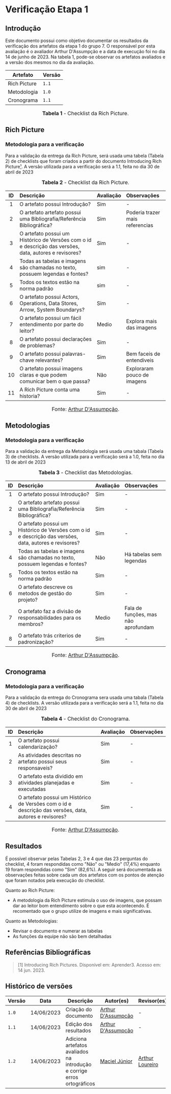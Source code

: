# Verificação Etapa 1

## Introdução

Este documento possui como objetivo documentar os resultados da verificação dos artefatos da etapa 1 do grupo 7. O responsável por esta avaliação é o avaliador Arthur D'Assumpção e a data de execução foi no dia 14 de junho de 2023. Na tabela 1, pode-se observar os artefatos avaliados e a versão dos mesmos no dia da avaliação.

| Artefato     | Versão |
| ------------ | ------ |
| Rich Picture | `1.1`  |
| Metodologia  | `1.0`  |
| Cronograma   | `1.1`  |

<font size="3"><p style="text-align: center"><b>Tabela 1</b> - Checklist da Rich Picture. </p></font>

## Rich Picture

### Metodologia para a verificação

Para a validação da entrega da Rich Picture, será usada uma tabela (Tabela 2) de checklists que foram criados a partir do documento Introducing Rich Picture[¹](#ancora1). A versão utilizada para a verificação será a 1.1, feita no dia 30 de abril de 2023

<font size="3"><p style="text-align: center"><b>Tabela 2</b> - Checklist da Rich Picture. </p></font>

| ID  | Descrição                                                                                              | Avaliação | Observações                     |
| :-: | :----------------------------------------------------------------------------------------------------- | :-------- | :------------------------------ |
|  1  | O artefato possui Introdução?                                                                          | Sim       | -                               |
|  2  | O artefato artefato possui uma Bibliografia/Referência Bibliográfica?                                  | Sim       | Poderia trazer mais referencias |
|  3  | O artefato possui um Histórico de Versões com o id e descrição das versões, data, autores e revisores? | Sim       | -                               |
|  4  | Todas as tabelas e imagens são chamadas no texto, possuem legendas e fontes?                           | sim       | -                               |
|  5  | Todos os textos estão na norma padrão                                                                  | sim       | -                               |
|  6  | O artefato possui Actors, Operations, Data Stores, Arrow, System Boundarys?                            | Sim       | -                               |
|  7  | O artefato possui um fácil entendimento por parte do leitor?                                           | Medio     | Explora mais das imagens        |
|  8  | O artefato possui declarações de problemas?                                                            | Sim       | -                               |
|  9  | O artefato possui palavras-chave relevantes?                                                           | Sim       | Bem faceis de entendiveis       |
| 10  | O artefato possui imagens claras e que podem comunicar bem o que passa?                                | Não       | Exploraram pouco de imagens     |
| 11  | A Rich Picture conta uma historia?                                                                     | Sim       | -                               |

<font size="3"><p style="text-align: center">Fonte: [Arthur D'Assumpção](https://github.com/ArtAssLou).</p></font>

## Metodologias

### Metodologia para a verificação

Para a validação da entrega da Metodologia será usada uma tabala (Tabela 3) de checklists. A versão utilizada para a verificação será a 1.0, feita no dia 13 de abril de 2023

<font size="3"><p style="text-align: center"><b>Tabela 3</b> - Checklist das Metodologias. </p></font>

| ID  | Descrição                                                                                              | Avaliação | Observações                         |
| :-: | :----------------------------------------------------------------------------------------------------- | :-------- | :---------------------------------- |
|  1  | O artefato possui Introdução?                                                                          | Sim       | -                                   |
|  2  | O artefato artefato possui uma Bibliografia/Referência Bibliográfica?                                  | Sim       | -                                   |
|  3  | O artefato possui um Histórico de Versões com o id e descrição das versões, data, autores e revisores? | Sim       | -                                   |
|  4  | Todas as tabelas e imagens são chamadas no texto, possuem legendas e fontes?                           | Não       | Há tabelas sem legendas             |
|  5  | Todos os textos estão na norma padrão                                                                  | Sim       | -                                   |
|  6  | O artefato descreve os metodos de gestão do projeto?                                                   | Sim       | -                                   |
|  7  | O artefato faz a divisão de responsabilidades para os membros?                                         | Medio     | Fala de funções, mas não aprofundam |
|  8  | O artefato trás criterios de padronização?                                                             | Sim       | -                                   |

<font size="3"><p style="text-align: center">Fonte: [Arthur D'Assumpção](https://github.com/ArtAssLou).</p></font>

## Cronograma

### Metodologia para a verificação

Para a validação da entrega do Cronograma sera usada uma tabala (Tabela 4) de checklists. A versão utilizada para a verificação será a 1.1, feita no dia 30 de abril de 2023

<font size="3"><p style="text-align: center"><b>Tabela 4</b> - Checklist do Cronograma. </p></font>

| ID  | Descrição                                                                                              | Avaliação | Observações |
| :-: | :----------------------------------------------------------------------------------------------------- | :-------- | :---------- |
|  1  | O artefato possui calendarização?                                                                      | Sim       | -           |
|  2  | As atividades descritas no artefato possui seus responsaveis?                                          | Sim       | -           |
|  3  | O artefato esta dividido em atividades planejadas e executadas                                         | Sim       | -           |
|  4  | O artefato possui um Histórico de Versões com o id e descrição das versões, data, autores e revisores? | Sim       | -           |

<font size="3"><p style="text-align: center">Fonte: [Arthur D'Assumpção](https://github.com/ArtAssLou).</p></font>

## Resultados

É possível observar pelas Tabelas 2, 3 e 4 que das 23 perguntas do checklist, 4 foram respondidas como "Não" ou "Medio" (17,4%) enquanto 19 foram respondidas como "Sim" (82,6%). A seguir será documentada as observações feitas sobre cada um dos artefatos com os pontos de atenção que foram notados pela execução do checklist.

Quanto ao Rich Picture:

- A metodologia da Rich Picture estimula o uso de imagens, que possam dar ao leitor bom entendimento sobre o que esta acontecendo. É recomentado que o grupo utilize de imagens e mais significativas.

Quanto as Metodologias:

- Revisar o documento e numerar as tabelas
- As funções da equipe não são bem detalhadas

## Referências Bibliográficas

> <a id="ancora1"></a> [1] Introducing Rich Pictures. Disponível em: Aprender3. Acesso em: 14 jun. 2023.

## Histórico de versões

| Versão | Data       | Descrição                                                               | Autor(es)                                           | Revisor(es)                                     |
| ------ | ---------- | ----------------------------------------------------------------------- | --------------------------------------------------- | ----------------------------------------------- |
| `1.0`  | 14/06/2023 | Criação do documento                                                    | [Arthur D'Assumpção](https://github.com/ArtAssLou)  | -                                               |
| `1.1`  | 14/06/2023 | Edição dos resultados                                                   | [Arthur D'Assumpção](https://github.com/ArtAssLou)  | -                                               |
| `1.2`  | 14/06/2023 | Adiciona artefatos avaliados na introdução e corrige erros ortográficos | [Maciel Júnior](https://github.com/macieljuniormax) | [Arthur Loureiro](https://github.com/ArtAssLou) |
